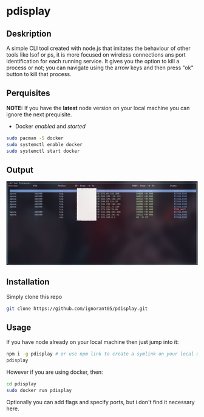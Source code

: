 # pdisplay

## Deskription

A simple CLI tool created with node.js that imitates the behaviour of other tools like lsof or ps, it is more focused on wireless connections ans port identification for each running service.
It gives you the option to kill a process or not; you can navigate using the arrow keys and then press "ok" button to kill that process.

## Perquisites

**NOTE:** If you have the **latest** node version on your local machine you can ignore the next prequisite.

- Docker _enabled_ and _started_

```bash
sudo pacman -S docker
sudo systemctl enable docker
sudo systemctl start docker
```

## Output

![Output](images/output.png)

## Installation

Simply clone this repo

```bash
git clone https://github.com/ignorant05/pdisplay.git
```

## Usage

If you have node already on your local machine then just jump into it:

```bash
npm i -g pdisplay # or use npm link to create a symlink on your local machine
pdisplay
```

However if you are using docker, then:

```bash
cd pdisplay
sudo docker run pdisplay
```

Optionally you can add flags and specify ports, but i don't find it necessary here.
